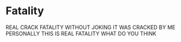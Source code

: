 # Fatality
REAL CRACK FATALITY WITHOUT JOKING IT WAS CRACKED BY ME PERSONALLY THIS IS REAL FATALITY WHAT DO YOU THINK
